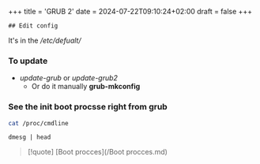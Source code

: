 +++
title = 'GRUB 2'
date = 2024-07-22T09:10:24+02:00
draft = false
+++

    ## Edit config 
It's in the */etc/defualt/*

### To update 
- *update-grub* or *update-grub2*
	- Or do it manually **grub-mkconfig**


### See the init boot procsse right from grub

```bash 
cat /proc/cmdline
```
```
dmesg | head 
```



>[!quote] [Boot procces](/Boot procces.md)
